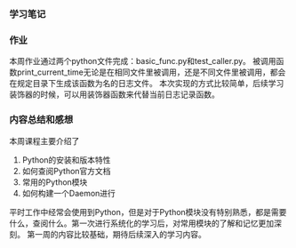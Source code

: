 ### 学习笔记

### 作业
本周作业通过两个python文件完成：basic_func.py和test_caller.py。
被调用函数print_current_time无论是在相同文件里被调用，还是不同文件里被调用，都会在规定目录下生成该函数为名的日志文件。
本次实现的方式比较简单，后续学习装饰器的时候，可以用装饰器函数来代替当前日志记录函数。

### 内容总结和感想
本周课程主要介绍了
1. Python的安装和版本特性
2. 如何查阅Python官方文档
3. 常用的Python模块
4. 如何构建一个Daemon进行

平时工作中经常会使用到Python，但是对于Python模块没有特别熟悉，都是需要什么，查阅什么。第一次进行系统化的学习后，对常用模块的了解和记忆更加深刻。
第一周的内容比较基础，期待后续深入的学习内容。